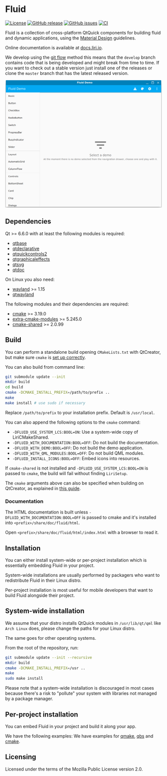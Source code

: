 Fluid
=====

[![License](https://img.shields.io/badge/license-MPL2-blue.svg)](https://www.mozilla.org/en-US/MPL/2.0/)
[![GitHub release](https://img.shields.io/github/release/lirios/fluid.svg)](https://github.com/lirios/fluid)
[![GitHub issues](https://img.shields.io/github/issues/lirios/fluid.svg)](https://github.com/lirios/fluid/issues)
[![CI](https://github.com/lirios/fluid/workflows/CI/badge.svg?branch=develop)](https://github.com/lirios/fluid/actions?query=workflow%3ACI)

Fluid is a collection of cross-platform QtQuick components for building fluid and dynamic applications,
using the [Material Design](https://material.io/guidelines/) guidelines.

Online documentation is available at [docs.liri.io](https://docs.liri.io/sdk/fluid/develop/).

We develop using the [git flow](https://danielkummer.github.io/git-flow-cheatsheet/) method
this means that the `develop` branch contains code that is being developed and might break
from time to time. If you want to check out a stable version just install one of the
releases or clone the `master` branch that has the latest released version.

![Desktop](.github/demo.png)

## Dependencies

Qt >= 6.6.0 with at least the following modules is required:

 * [qtbase](http://code.qt.io/cgit/qt/qtbase.git)
 * [qtdeclarative](http://code.qt.io/cgit/qt/qtdeclarative.git)
 * [qtquickcontrols2](http://code.qt.io/cgit/qt/qtquickcontrols2.git)
 * [qtgraphicaleffects](http://code.qt.io/cgit/qt/qtgraphicaleffects.git)
 * [qtsvg](http://code.qt.io/cgit/qt/qtsvg.git)
 * [qtdoc](http://code.qt.io/cgit/qt/qtdoc.git)

On Linux you also need:

 * [wayland](https://gitlab.freedesktop.org/wayland/wayland) >= 1.15
 * [qtwayland](http://code.qt.io/cgit/qt/qtwayland.git)

The following modules and their dependencies are required:

 * [cmake](https://gitlab.kitware.com/cmake/cmake) >= 3.19.0
 * [extra-cmake-modules](https://invent.kde.org/frameworks/extra-cmake-modules) >= 5.245.0
 * [cmake-shared](https://github.com/lirios/cmake-shared.git) >= 2.0.99

## Build

You can perform a standalone build opening `CMakeLists.txt` with QtCreator,
but make sure `cmake` is [set up correctly](https://doc.qt.io/qtcreator/creator-project-cmake.html).

You can also build from command line:

```sh
git submodule update --init
mkdir build
cd build
cmake -DCMAKE_INSTALL_PREFIX=/path/to/prefix ..
make
make install # use sudo if necessary
```

Replace `/path/to/prefix` to your installation prefix.
Default is `/usr/local`.

You can also append the following options to the `cmake` command:

 * `-DFLUID_USE_SYSTEM_LCS:BOOL=ON`: Use a system-wide copy of LiriCMakeShared.
 * `-DFLUID_WITH_DOCUMENTATION:BOOL=OFF`: Do not build the documentation.
 * `-DFLUID_WITH_DEMO:BOOL=OFF`: Do not build the demo application.
 * `-DFLUID_WITH_QML_MODULES:BOOL=OFF`: Do not build QML modules.
 * `-DFLUID_INSTALL_ICONS:BOOL=OFF`: Embed icons into resources.

If `cmake-shared` is not installed and `-DFLUID_USE_SYSTEM_LCS:BOOL=ON` is
passed to `cmake`, the build will fail without finding `LiriSetup`.

The `cmake` arguments above can also be specified when building on QtCreator,
as explained in [this guide](https://doc.qt.io/qtcreator/creator-build-settings.html).

### Documentation

The HTML documentation is built unless `-DFLUID_WITH_DOCUMENTATION:BOOL=OFF` is
passed to cmake and it's installed into `<prefix>/share/doc/fluid/html`.

Open `<prefix>/share/doc/fluid/html/index.html` with a browser to read it.

## Installation

You can either install system-wide or per-project installation which
is essentially embedding Fluid in your project.

System-wide installations are usually performed by packagers who want
to redistribute Fluid in their Linux distro.

Per-project installation is most useful for mobile developers that
want to build Fluid alongside their project.

## System-wide installation

We assume that your distro installs QtQuick modules in `/usr/lib/qt/qml`
like `Arch Linux` does, please change the paths for your Linux distro.

The same goes for other operating systems.

From the root of the repository, run:

```sh
git submodule update --init --recursive
mkdir build
cmake -DCMAKE_INSTALL_PREFIX=/usr ..
make
sudo make install
```

Please note that a system-wide installation is discouraged in most cases
because there's a risk to "pollute" your system with libraries not
managed by a package manager.

## Per-project installation

You can embed Fluid in your project and build it along your app.

We have the following examples:
We have examples for [qmake](examples/perproject/minimalqmake),
[qbs](examples/perproject/minimalqbs) and [cmake](examples/perproject/minimalcmake).

## Licensing

Licensed under the terms of the Mozilla Public License version 2.0.
